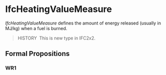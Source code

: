 # IfcHeatingValueMeasure

_IfcHeatingValueMeasure_ defines the amount of energy released (usually in MJ/kg) when a fuel is burned.

> HISTORY&nbsp; This is new type in IFC2x2.

## Formal Propositions

### WR1

